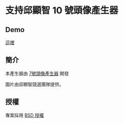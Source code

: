 # 支持邱顯智 10 號頭像產生器

## Demo

[這裡](http://yhsiang.github.io/10)


## 簡介

本產生器由 [7號頭像產生器](https://github.com/goooooooogle/7) 開發

圖片由邱顯智競選團隊提供。

## 授權

專案採用 [BSD 授權](LICENSE)
